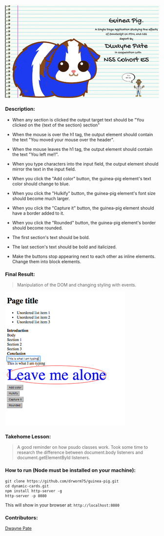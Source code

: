 ![Title Banner](https://raw.githubusercontent.com/drworm75/guinea-pig/master/images/You-left-me.png)

### Description: 

* When any section is clicked the output target text should be "You clicked on the {text of the section} section"

* When the mouse is over the h1 tag, the output element should contain the text "You moved your mouse over the header".

* When the mouse leaves the h1 tag, the output element should contain the text "You left me!!".

* When you type characters into the input field, the output element should mirror the text in the input field.

* When you click the "Add color" button, the guinea-pig element's text color should change to blue.

* When you click the "Hulkify" button, the guinea-pig element's font size should become much larger.

* When you click the "Capture it" button, the guinea-pig element should have a border added to it.

* When you click the "Rounded" button, the guinea-pig element's border should become rounded.

* The first section's text should be bold.

* The last section's text should be bold and italicized.

* Make the buttons stop appearing next to each other as inline elements. Change them into block elements.

### Final Result:
> Manipulation of the DOM and changing styling with events.


![Page Screenshot](https://raw.githubusercontent.com/drworm75/guinea-pig/master/images/guineapig-ss.png)

### Takehome Lesson:

> A good reminder on how psudo classes work. Took some time to research the difference between document.body listeners and document.getElementById listeners.

### How to run (Node must be installed on your machine):
```
git clone https://github.com/drworm75/guinea-pig.git
cd dynamic-cards.git
npm install http-server -g
http-server -p 8080
```

This will show in your browser at:
`http://localhost:8080`

### Contributors:
[Dwayne Pate](https://github.com/drworm75)